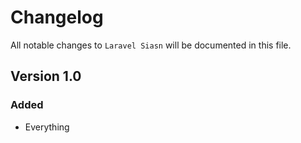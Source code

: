 # Changelog

All notable changes to `Laravel Siasn` will be documented in this file.

## Version 1.0

### Added
- Everything
